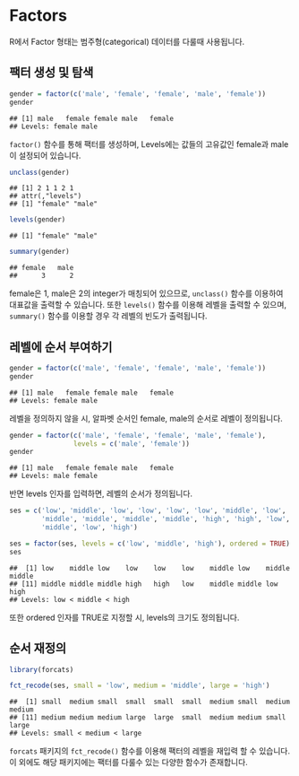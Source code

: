 
# Factors

R에서 Factor 형태는 범주형(categorical) 데이터를 다룰때 사용됩니다.

## 팩터 생성 및 탐색


```r
gender = factor(c('male', 'female', 'female', 'male', 'female'))
gender
```

```
## [1] male   female female male   female
## Levels: female male
```

`factor()` 함수를 통해 팩터를 생성하며, Levels에는 값들의 고유값인 female과 male이 설정되어 있습니다.


```r
unclass(gender)
```

```
## [1] 2 1 1 2 1
## attr(,"levels")
## [1] "female" "male"
```

```r
levels(gender)
```

```
## [1] "female" "male"
```

```r
summary(gender)
```

```
## female   male 
##      3      2
```

female은 1, male은 2의 integer가 매칭되어 있으므로, `unclass()` 함수를 이용하여 대표값을 출력할 수 있습니다. 또한 `levels()` 함수를 이용해 레벨을 출력할 수 있으며, `summary()` 함수를 이용할 경우 각 레벨의 빈도가 출력됩니다.

## 레벨에 순서 부여하기


```r
gender = factor(c('male', 'female', 'female', 'male', 'female'))
gender
```

```
## [1] male   female female male   female
## Levels: female male
```

레벨을 정의하지 않을 시, 알파벳 순서인 female, male의 순서로 레벨이 정의됩니다.


```r
gender = factor(c('male', 'female', 'female', 'male', 'female'),
                levels = c('male', 'female'))
gender
```

```
## [1] male   female female male   female
## Levels: male female
```

반면 levels 인자를 입력하면, 레벨의 순서가 정의됩니다.


```r
ses = c('low', 'middle', 'low', 'low', 'low', 'low', 'middle', 'low', 'middle',
        'middle', 'middle', 'middle', 'middle', 'high', 'high', 'low', 'middle',
        'middle', 'low', 'high')

ses = factor(ses, levels = c('low', 'middle', 'high'), ordered = TRUE)
ses
```

```
##  [1] low    middle low    low    low    low    middle low    middle middle
## [11] middle middle middle high   high   low    middle middle low    high  
## Levels: low < middle < high
```

또한 ordered 인자를 TRUE로 지정할 시, levels의 크기도 정의됩니다.

## 순서 재정의


```r
library(forcats)

fct_recode(ses, small = 'low', medium = 'middle', large = 'high')
```

```
##  [1] small  medium small  small  small  small  medium small  medium medium
## [11] medium medium medium large  large  small  medium medium small  large 
## Levels: small < medium < large
```

`forcats` 패키지의 `fct_recode()` 함수를 이용해 팩터의 레벨을 재입력 할 수 있습니다. 이 외에도 해당 패키지에는 팩터를 다룰수 있는 다양한 함수가 존재합니다.

